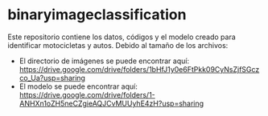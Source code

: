 # binaryimageclassification
Este repositorio contiene los datos, códigos y el modelo creado para identificar motocicletas y autos. 
Debido al tamaño de los archivos: 
* El directorio de imágenes se puede encontrar aquí: https://drive.google.com/drive/folders/1bHfJ1y0e6FtPkk09CyNsZjfSGczco_Ua?usp=sharing
* El modelo se puede encontrar aquí: https://drive.google.com/drive/folders/1-ANHXn1oZH5neCZgieAQJCvMUUyhE4zH?usp=sharing 
